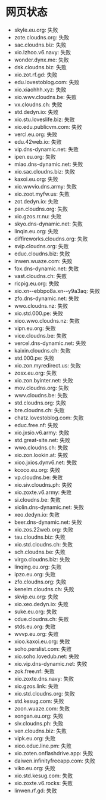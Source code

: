 # 网页状态
- skyle.eu.org: 失败
- zote.cloudns.org: 失败
- sac.cloudns.biz: 失败
- xio.lzhoo.v6.navy: 失败
- wonder.dynx.me: 失败
- dsk.cloudns.biz: 失败
- xio.zot.rf.gd: 失败
- edu.lovestoblog.com: 失败
- xio.xiaohhh.xyz: 失败
- xio.wwv.cloudns.be: 失败
- vx.cloudns.ch: 失败
- std.dedyn.io: 失败
- xio.stu.loveslife.biz: 失败
- xio.edu.publicvm.com: 失败
- vercl.eu.org: 失败
- edu.42web.io: 失败
- vip.dns-dynamic.net: 失败
- ipen.eu.org: 失败
- miao.dns-dynamic.net: 失败
- xio.sac.cloudns.biz: 失败
- kaxoi.eu.org: 失败
- xio.wwvio.dns.army: 失败
- xio.zoot.myfw.us: 失败
- zot.dedyn.io: 失败
- pan.cloudns.org: 失败
- xio.gzos.rr.nu: 失败
- skyo.dns-dynamic.net: 失败
- linqin.eu.org: 失败
- diffireworks.cloudns.org: 失败
- svip.cloudns.org: 失败
- educ.cloudns.biz: 失败
- inwen.wuaze.com: 失败
- fox.dns-dynamic.net: 失败
- vast.cloudns.ch: 失败
- ricpig.eu.org: 失败
- xio.xn--ebbpo8a.xn--y9a3aq: 失败
- zfo.dns-dynamic.net: 失败
- wwo.cloudns.nz: 失败
- xio.std.000.pe: 失败
- xioo.wwo.cloudns.nz: 失败
- vipn.eu.org: 失败
- vice.cloudns.be: 失败
- vercel.dns-dynamic.net: 失败
- kaixin.cloudns.ch: 失败
- std.000.pe: 失败
- xio.zon.myredirect.us: 失败
- zosx.eu.org: 失败
- xio.zon.byinter.net: 失败
- mov.cloudns.org: 失败
- wwv.cloudns.be: 失败
- std.cloudns.org: 失败
- bre.cloudns.ch: 失败
- chatz.lovestoblog.com: 失败
- educ.free.nf: 失败
- xio.jxsio.v6.army: 失败
- std.great-site.net: 失败
- wwo.cloudns.ch: 失败
- xio.zon.lookin.at: 失败
- xioo.jxios.dynv6.net: 失败
- kcoco.eu.org: 失败
- vp.cloudns.be: 失败
- xio.siv.cloudns.ph: 失败
- xio.zoxte.v6.army: 失败
- si.cloudns.be: 失败
- xiolin.dns-dynamic.net: 失败
- xeo.dedyn.io: 失败
- beer.dns-dynamic.net: 失败
- xio.zos.22web.org: 失败
- tau.cloudns.biz: 失败
- xio.std.cloudns.ch: 失败
- sch.cloudns.be: 失败
- virgo.cloudns.biz: 失败
- linqing.eu.org: 失败
- ipzo.eu.org: 失败
- zfo.cloudns.org: 失败
- kenelm.cloudns.ch: 失败
- skvip.eu.org: 失败
- xio.xeo.dedyn.io: 失败
- suke.eu.org: 失败
- cdue.cloudns.ch: 失败
- stds.eu.org: 失败
- wvvp.eu.org: 失败
- xioo.kaxoi.eu.org: 失败
- soho.perslist.com: 失败
- xio.soho.lovedub.net: 失败
- xio.vip.dns-dynamic.net: 失败
- zok.free.nf: 失败
- xio.zoxte.dns.navy: 失败
- xio.gzos.link: 失败
- xio.std.cloudns.org: 失败
- std.kesug.com: 失败
- zoon.wuaze.com: 失败
- xongan.eu.org: 失败
- siv.cloudns.ph: 失败
- ven.cloudns.biz: 失败
- vipk.eu.org: 失败
- xioo.educ.line.pm: 失败
- xio.zoten.onflashdrive.app: 失败
- daiwen.infinityfreeapp.com: 失败
- viko.eu.org: 失败
- xio.std.kesug.com: 失败
- xio.zoxte.v6.rocks: 失败
- linwen.rf.gd: 失败
